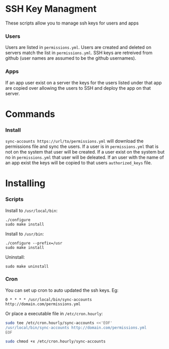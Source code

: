 SSH Key Managment
=================

These scripts allow you to manage ssh keys for users and apps

### Users

Users are listed in `permissions.yml`. Users are created and deleted on servers
match the list in `permissions.yml`. SSH keys are retreived from github (user
names are assumed to be the github usernames).

### Apps

If an app user exist on a server the keys for the users listed under that app
are copied over allowing the users to SSH and deploy the app on that server.

Commands
========

### Install

`sync-accounts https://url/to/permissions.yml` will download the permissions
file and sync the users. If a user is in `permissions.yml` that is not on the
system that user will be created. If a user exist on the system but no in
`permissions.yml` that user will be deleated. If an user with the name of an app
exist the keys will be copied to that users `authorized_keys` file.

Installing
==========

### Scripts

Install to `/usr/local/bin`:

    ./configure
    sudo make install

Install to `/usr/bin`:

    ./configure --prefix=/usr
    sudo make install

Uninstall:

    sudo make uninstall

### Cron

You can set up cron to auto updated the ssh keys. Eg:

`0 * * * * /usr/local/bin/sync-accounts http://domain.com/permissions.yml`

Or place a executable file in `/etc/cron.hourly`:

``` bash
sudo tee /etc/cron.hourly/sync-accounts <<'EOF'
/usr/local/bin/sync-accounts http://domain.com/permissions.yml
EOF

sudo chmod +x /etc/cron.hourly/sync-accounts
```